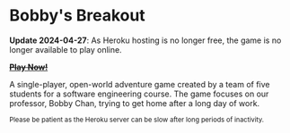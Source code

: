 # Bobby's Breakout

<b>Update 2024-04-27</b>: As Heroku hosting is no longer free, the game is no longer available to play online.

<strike><a href="https://bobby-breakout.herokuapp.com"><b>Play Now!</b></a></strike>

A single-player, open-world adventure game created by a team of five students for a software engineering course. The game focuses on our professor, Bobby Chan, trying to get home after a long day of work.

<small>Please be patient as the Heroku server can be slow after long periods of inactivity.</small>
